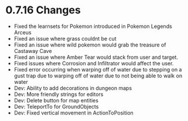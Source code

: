 # 0.7.16 Changes #

* Fixed the learnsets for Pokemon introduced in Pokemon Legends Arceus
* Fixed an issue where grass couldnt be cut
* Fixed an issue where wild pokemon would grab the treasure of Castaway Cave
* Fixed an issue where Amber Tear would stack from user and target.
* Fixed issues where Corrosion and Infiltrator would affect the user.
* Fixed error occurring when warping off of water due to stepping on a gust trap due to warping off of water due to not being able to walk on water
* Dev: Ability to add decorations in dungeon maps
* Dev: More friendly strings for editors
* Dev: Delete button for map entities
* Dev: TeleportTo for GroundObjects
* Dev: Fixed vertical movement in ActionToPosition